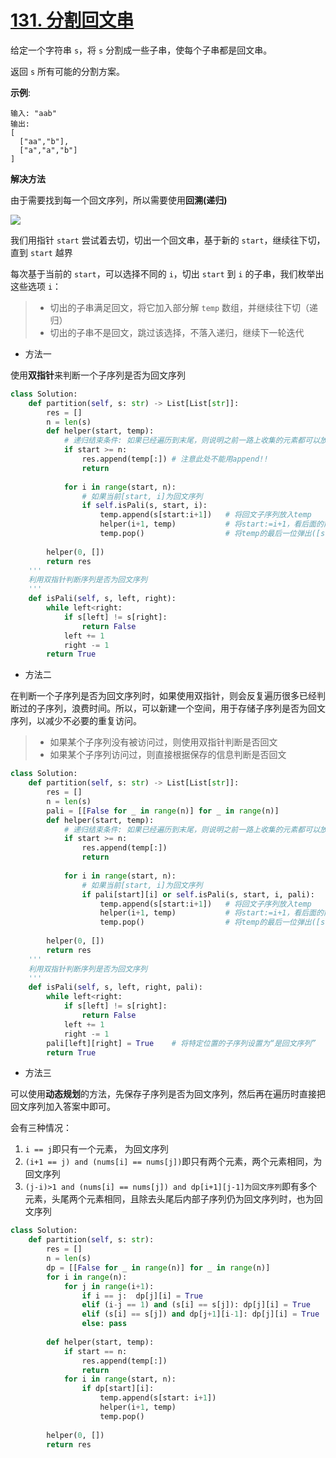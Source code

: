 # [131. 分割回文串](https://leetcode-cn.com/problems/palindrome-partitioning/)

给定一个字符串 `s`，将 `s` 分割成一些子串，使每个子串都是回文串。

返回 `s` 所有可能的分割方案。

**示例**:
```
输入: "aab"
输出:
[
  ["aa","b"],
  ["a","a","b"]
]
```

**解决方法**

由于需要找到每一个回文序列，所以需要使用**回溯(递归)**

<img src="https://pic.leetcode-cn.com/1615074249-jcNHLL-image.png">

我们用指针 `start` 尝试着去切，切出一个回文串，基于新的 `start`，继续往下切，直到 `start` 越界

每次基于当前的 `start`，可以选择不同的 `i`，切出 `start` 到 `i` 的子串，我们枚举出这些选项 `i`：
> * 切出的子串满足回文，将它加入部分解 `temp` 数组，并继续往下切（递归）
> * 切出的子串不是回文，跳过该选择，不落入递归，继续下一轮迭代

* 方法一

使用**双指针**来判断一个子序列是否为回文序列

```py
class Solution:
    def partition(self, s: str) -> List[List[str]]:
        res = []
        n = len(s)
        def helper(start, temp):
            # 递归结束条件: 如果已经遍历到末尾，则说明之前一路上收集的元素都可以放入作为结果
            if start >= n:
                res.append(temp[:]) # 注意此处不能用append!!
                return
            
            for i in range(start, n):
                # 如果当前[start, i]为回文序列
                if self.isPali(s, start, i):
                    temp.append(s[start:i+1])   # 将回文子序列放入temp
                    helper(i+1, temp)           # 将start:=i+1，看后面的能够继续实现回文
                    temp.pop()                  # 将temp的最后一位弹出([start, i])，下一轮将执行[start+1, i]!
                
        helper(0, [])
        return res
    '''
    利用双指针判断序列是否为回文序列
    '''
    def isPali(self, s, left, right):
        while left<right:
            if s[left] != s[right]:
                return False
            left += 1
            right -= 1
        return True
```

* 方法二

在判断一个子序列是否为回文序列时，如果使用双指针，则会反复遍历很多已经判断过的子序列，浪费时间。所以，可以新建一个空间，用于存储子序列是否为回文序列，以减少不必要的重复访问。
> * 如果某个子序列没有被访问过，则使用双指针判断是否回文
> * 如果某个子序列访问过，则直接根据保存的信息判断是否回文

```py
class Solution:
    def partition(self, s: str) -> List[List[str]]:
        res = []
        n = len(s)
        pali = [[False for _ in range(n)] for _ in range(n)]
        def helper(start, temp):
            # 递归结束条件: 如果已经遍历到末尾，则说明之前一路上收集的元素都可以放入作为结果
            if start >= n:
                res.append(temp[:])
                return
            
            for i in range(start, n):
                # 如果当前[start, i]为回文序列
                if pali[start][i] or self.isPali(s, start, i, pali):
                    temp.append(s[start:i+1])   # 将回文子序列放入temp
                    helper(i+1, temp)           # 将start:=i+1，看后面的能够继续实现回文
                    temp.pop()                  # 将temp的最后一位弹出([start, i])，下一轮将执行[start+1, i]!
                
        helper(0, [])
        return res
    '''
    利用双指针判断序列是否为回文序列
    '''
    def isPali(self, s, left, right, pali):
        while left<right:
            if s[left] != s[right]:
                return False
            left += 1
            right -= 1
        pali[left][right] = True    # 将特定位置的子序列设置为“是回文序列”
        return True

```

* 方法三

可以使用**动态规划**的方法，先保存子序列是否为回文序列，然后再在遍历时直接把回文序列加入答案中即可。

会有三种情况：
1. `i == j`即只有一个元素， 为回文序列
2. `(i+1 == j) and (nums[i] == nums[j])`即只有两个元素，两个元素相同，为回文序列
3. `(j-i)>1 and (nums[i] == nums[j]) and dp[i+1][j-1]为回文序列`即有多个元素，头尾两个元素相同，且除去头尾后内部子序列仍为回文序列时，也为回文序列

```py
class Solution:
    def partition(self, s: str):
        res = []
        n = len(s)
        dp = [[False for _ in range(n)] for _ in range(n)]
        for i in range(n):
            for j in range(i+1):
                if i == j:  dp[j][i] = True
                elif (i-j == 1) and (s[i] == s[j]): dp[j][i] = True
                elif (s[i] == s[j]) and dp[j+1][i-1]: dp[j][i] = True
                else: pass
        
        def helper(start, temp):
            if start == n:
                res.append(temp[:])
                return 
            for i in range(start, n):
                if dp[start][i]:
                    temp.append(s[start: i+1])
                    helper(i+1, temp)
                    temp.pop()
        
        helper(0, [])
        return res
```